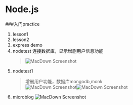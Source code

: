 # Node.js
###入门practice
1. lesson1
1. lesson2
1. express demo
1. nodetest
    连接数据库，显示增删用户信息功能
    >![MacDown Screenshot](https://github.com/amberenjoy/Node.js-practice/blob/master/nodetest/public/images/1.png)
1. nodetest1
    >增删用户功能，数据库mongodb,monk<br/>
    ![MacDown Screenshot](https://github.com/amberenjoy/Node.js-practice/blob/master/nodetest1/img/1.png)![MacDown Screenshot](https://github.com/amberenjoy/Node.js-practice/blob/master/nodetest1/img/2.png)
1. microblog
    ![MacDown Screenshot](https://github.com/amberenjoy/Node.js-practice/blob/master/microblog/img.png)
